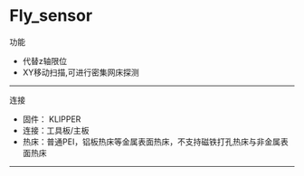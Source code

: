 # Fly_sensor

功能

* 代替z轴限位
* XY移动扫描,可进行密集网床探测

----

连接

* 固件： KLIPPER
* 连接：工具板/主板
* 热床：普通PEI，铝板热床等金属表面热床，不支持磁铁打孔热床与非金属表面热床

----

